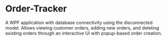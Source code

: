 # Order-Tracker
A WPF application with database connectivity using the disconnected model. Allows viewing customer orders, adding new orders, and deleting existing orders through an interactive UI with popup-based order creation.
